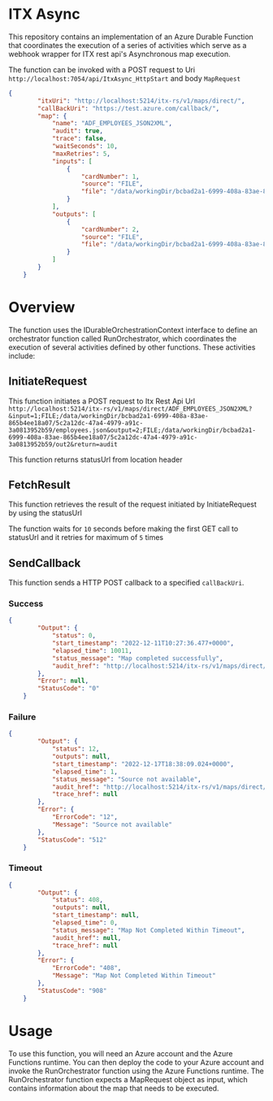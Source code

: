 # ITX Async
This repository contains an implementation of an Azure Durable Function that coordinates the execution of a series of activities which serve as a webhook wrapper for ITX rest api's Asynchronous map execution.

The function can be invoked with a POST request to Uri ```http://localhost:7054/api/ItxAsync_HttpStart``` and body ```MapRequest```

```json
{
        "itxUri": "http://localhost:5214/itx-rs/v1/maps/direct/",
        "callBackUri": "https://test.azure.com/callback/",
        "map": {
            "name": "ADF_EMPLOYEES_JSON2XML",
            "audit": true,
            "trace": false,
            "waitSeconds": 10,
            "maxRetries": 5,
            "inputs": [
                {
                    "cardNumber": 1,
                    "source": "FILE",
                    "file": "/data/workingDir/bcbad2a1-6999-408a-83ae-865b4ee18a07/5c2a12dc-47a4-4979-a91c-3a0813952b59/employees.json"
                }
            ],
            "outputs": [
                {
                    "cardNumber": 2,
                    "source": "FILE",
                    "file": "/data/workingDir/bcbad2a1-6999-408a-83ae-865b4ee18a07/5c2a12dc-47a4-4979-a91c-3a0813952b59/out2"
                }
            ]
        }
    }
```

# Overview
The function uses the IDurableOrchestrationContext interface to define an orchestrator function called RunOrchestrator, which coordinates the execution of several activities defined by other functions. These activities include:

## InitiateRequest
This function initiates a POST request to Itx Rest Api Url ```http://localhost:5214/itx-rs/v1/maps/direct/ADF_EMPLOYEES_JSON2XML?&input=1;FILE;/data/workingDir/bcbad2a1-6999-408a-83ae-865b4ee18a07/5c2a12dc-47a4-4979-a91c-3a0813952b59/employees.json&output=2;FILE;/data/workingDir/bcbad2a1-6999-408a-83ae-865b4ee18a07/5c2a12dc-47a4-4979-a91c-3a0813952b59/out2&return=audit```

This function returns statusUrl from location header

## FetchResult
This function retrieves the result of the request initiated by InitiateRequest by using the statusUrl

The function waits for ```10``` seconds before making the first GET call to statusUrl and it retries for maximum of ```5``` times

## SendCallback
This function sends a HTTP POST callback to a specified ```callBackUri```. 

### Success

```json
{
        "Output": {
            "status": 0,
            "start_timestamp": "2022-12-11T10:27:36.477+0000",
            "elapsed_time": 10011,
            "status_message": "Map completed successfully",
            "audit_href": "http://localhost:5214/itx-rs/v1/maps/direct/5b333424-5b71-4461-960d-2cd097cd2ce9/audit"
        },
        "Error": null,
        "StatusCode": "0"
    }
```

### Failure

```json
{
        "Output": {
            "status": 12,
            "outputs": null,
            "start_timestamp": "2022-12-17T18:38:09.024+0000",
            "elapsed_time": 1,
            "status_message": "Source not available",
            "audit_href": "http://localhost:5214/itx-rs/v1/maps/direct/7e55ec7a-146a-4b96-b798-328e65a0ec12/audit",
            "trace_href": null
        },
        "Error": {
            "ErrorCode": "12",
            "Message": "Source not available"
        },
        "StatusCode": "512"
    }
```

### Timeout

```json
{
        "Output": {
            "status": 408,
            "outputs": null,
            "start_timestamp": null,
            "elapsed_time": 0,
            "status_message": "Map Not Completed Within Timeout",
            "audit_href": null,
            "trace_href": null
        },
        "Error": {
            "ErrorCode": "408",
            "Message": "Map Not Completed Within Timeout"
        },
        "StatusCode": "908"
    }
```

# Usage
To use this function, you will need an Azure account and the Azure Functions runtime. You can then deploy the code to your Azure account and invoke the RunOrchestrator function using the Azure Functions runtime. The RunOrchestrator function expects a MapRequest object as input, which contains information about the map that needs to be executed.
